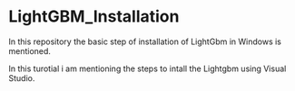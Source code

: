 # LightGBM_Installation
In this repository the basic step of installation of LightGbm in Windows is mentioned.

In this turotial i am mentioning the steps to intall the Lightgbm using Visual Studio.


